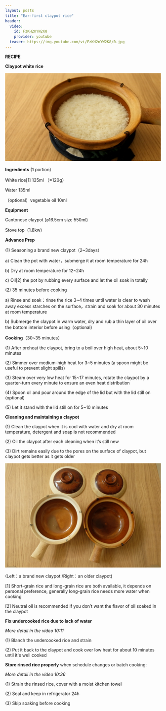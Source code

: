 ```yaml
---
layout: posts
title: "Ear-first claypot rice"
header:
  video:
    id: FzKH2nYW2K8
    provider: youtube
  teaser: https://img.youtube.com/vi/FzKH2nYW2K8/0.jpg
---
```



**RECIPE**




**Claypot white rice**


![Claypot white rice](/assets/images/2025-05-30-claypot-rice/0.png)




**Ingredients** (1 portion）



White rice[1]  135ml （≈120g）  


Water 135ml  


（optional）vegetable oil 10ml




**Equipment**



Cantonese claypot (⌀16.5cm size 550ml)


Stove top（1.8kw）




**Advance Prep**



(1)	Seasoning a brand new claypot（2~3days）


a)	Clean the pot with water，submerge it at room temperature for 24h


b)	Dry at room temperature for 12~24h


c)	Oil[2] the pot by rubbing every surface and let the oil soak in totally



(2)	35 minutes before cooking


a)	Rinse and soak：rinse the rice 3~4 times until water is clear to wash away excess starches on the surface，strain and soak for about 30 minutes at room temperature


b)	Submerge the claypot in warm water, dry and rub a thin layer of oil over the bottom interior before using（optional）




**Cooking**（30~35 minutes）



(1)	After preheat the claypot, bring to a boil over high heat, about 5~10 minutes


(2)	Simmer over medium-high heat for 3~5 minutes (a spoon might be useful to prevent slight spills)


(3)	Steam over very low heat for 15~17 minutes, rotate the claypot by a quarter-turn every minute to ensure an even heat distribution


(4)	Spoon oil and pour around the edge of the lid but with the lid still on (optional)


(5)	Let it stand with the lid still on for 5~10 minutes




**Cleaning and maintaining a claypot**



(1)	Clean the claypot when it is cool with water and dry at room temperature, detergent and soap is not recommended


(2)	Oil the claypot after each cleaning when it’s still new


(3)	Dirt remains easily due to the pores on the surface of claypot, but claypot gets better as it gets older


![new older claypot](/assets/images/2025-05-30-claypot-rice/10.jpg)


(Left：a brand new claypot /Right：an older claypot)




[1] Short-grain rice and long-grain rice are both available, it depends on personal preference, generally long-grain rice needs more water when cooking


[2] Neutral oil is recommended if you don’t want the flavor of oil soaked in the claypot  




**Fix undercooked rice due to lack of water**



*More detail in the video 10:11*



(1) Blanch the undercooked rice and strain


(2) Put it back to the claypot and cook over low heat for about 10 minutes until it's well cooked



**Store rinsed rice properly** when schedule changes or batch cooking:



*More detail in the video 10:36*



(1) Strain the rinsed rice, cover with a moist kitchen towel


(2) Seal and keep in refrigerator 24h


(3) Skip soaking before cooking
